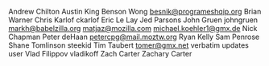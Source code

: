 Andrew Chilton
Austin King
Benson Wong
besnik@programeshqip.org
Brian Warner
Chris Karlof
ckarlof
Eric Le Lay
Jed Parsons
John Gruen
johngruen
markh@babelzilla.org
matjaz@mozilla.com
michael.koehler1@gmx.de
Nick Chapman
Peter deHaan
petercpg@mail.moztw.org
Ryan Kelly
Sam Penrose
Shane Tomlinson
steekid
Tim Taubert
tomer@gmx.net
verbatim updates user
Vlad Filippov
vladikoff
Zach Carter
Zachary Carter
